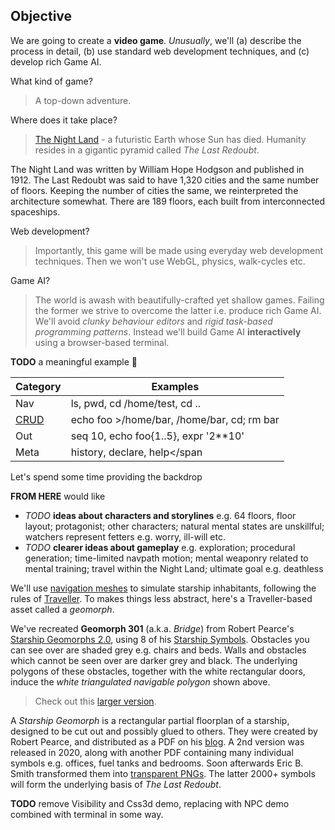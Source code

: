 ## Objective

We are going to create a **video game**.
_Unusually_, we'll 
(a) describe the process in detail,
(b) use standard web development techniques,
and (c) develop rich Game AI.

What kind of game?
> A top-down adventure.

Where does it take place?
> [The Night Land](https://en.wikipedia.org/wiki/The_Night_Land "@new-tab") - a futuristic Earth whose Sun has died.
> Humanity resides in a gigantic pyramid called _The Last Redoubt_.

<aside>

  The Night Land was written by William Hope Hodgson and published in 1912.
  The Last Redoubt was said to have 1,320 cities and the same number of floors.
  Keeping the number of cities the same, we reinterpreted the architecture somewhat.
  There are 189 floors, each built from interconnected spaceships.

</aside>

<div
  class="tabs"
  name="redoubt-sketch"
  height="[400, 580]"
  enabled="true"
  tabs="[
    { key: 'component', filepath: 'example/Images#redoubt-sketches' },
  ]"
></div>

Web development?
> Importantly, this game will be made using everyday web development techniques.
> Then we won't use WebGL, physics, walk-cycles etc.

Game AI?
> The world is awash with beautifully-crafted yet shallow games.
> Failing the former we strive to overcome the latter i.e. produce rich Game AI.
> We'll avoid _clunky behaviour editors_ and _rigid task-based programming patterns_.
> Instead we'll build Game AI **interactively** using a browser-based terminal.

__TODO__ a meaningful example 🚧

<!-- ~~~
myFunc() {
  call '() => Array.from(Math.PI.toString())' |
  split |
  map 'x => `Digit: ${x}`'
}
~~~ -->

<div
  class="tabs"
  name="nav-tty-1"
  height="[500, 600]"
  show="2"
  tabs="[
    { key: 'terminal', filepath: 'nav-demo-1', weight: 30 },
    { key: 'component', filepath: 'example/NavTest', weight: 70 },
  ]"
></div>

| Category | Examples |
| -------- | -------- |
| Nav | <span class="cmd">ls</span>, <span class="cmd">pwd</span>, <span class="cmd">cd /home/test</span>, <span class="cmd">cd ..</span> |
| [CRUD](https://en.wikipedia.org/wiki/Create,_read,_update_and_delete "@new-tab") | <span class="cmd">echo foo >/home/bar</span>, <span class="cmd">/home/bar</span>, <span class="cmd">cd; rm bar</span> |
| Out | <span class="cmd">seq 10</span>, <span class="cmd">echo foo{1..5}</span>, <span class="cmd">expr '2**10'</span> |
| Meta | <span class="cmd">history</span>, <span class="cmd"> declare</span>, <span class="cmd">help</span


Let's spend some time providing the backdrop

__FROM HERE__ would like
- _TODO_ __ideas about characters and storylines__ e.g. 64 floors, floor layout; protagonist; other characters; natural mental states are unskillful; watchers represent fetters e.g. worry, ill-will etc.
- _TODO_ __clearer ideas about gameplay__ e.g. exploration; procedural generation; time-limited navpath motion; mental weaponry related to mental training; travel within the Night Land; ultimate goal e.g. deathless

We'll use [navigation meshes](https://en.wikipedia.org/wiki/Navigation_mesh) to simulate starship inhabitants,
following the rules of [Traveller](https://en.wikipedia.org/wiki/Traveller_%28role-playing_game%29).
To makes things less abstract, here's a Traveller-based asset called a _geomorph_.


<div
  class="tabs"
  name="geomorph-301-debug"
  height="400"
  tabs="[{ key: 'component', filepath: 'example/Images#geomorph-301' }]"
></div>

We've recreated **Geomorph 301** (a.k.a. _Bridge_) from Robert Pearce's [Starship Geomorphs 2.0](http://travellerrpgblog.blogspot.com/2018/10/the-starship-geomorphs-book-if-finally.html),
using 8 of his [Starship Symbols](http://travellerrpgblog.blogspot.com/2020/08/starship-symbols-book.html).
Obstacles you can see over are shaded grey e.g. chairs and beds.
Walls and obstacles which cannot be seen over are darker grey and black. The underlying polygons of these obstacles, together with the white rectangular doors, induce the _white triangulated navigable polygon_ shown above.

> Check out this [larger version](/pics/g-301--bridge.debug.x2.png "@new-tab").

<aside>

A _Starship Geomorph_ is a rectangular partial floorplan of a starship, designed to be cut out and possibly glued to others.
They were created by Robert Pearce, and distributed as a PDF on his [blog](http://travellerrpgblog.blogspot.com/).
A 2nd version was released in 2020, along with another PDF containing many individual symbols e.g. offices, fuel tanks and bedrooms. Soon afterwards Eric B. Smith transformed them into [transparent PNGs](http://gurpsland.no-ip.org/geomorphs/).
The latter 2000+ symbols will form the underlying basis of _The Last Redoubt_.

</aside>

__TODO__ remove Visibility and Css3d demo, replacing with NPC demo combined with terminal in some way.

<!-- We end with two basic demos.
You can pan/zoom, move the eyes, and view the obstacle polygons in 3D.
There are respective CodeSandboxes i.e. [visibility](https://codesandbox.io/s/rogue-markup-visibility-demo-k66zi?file=/src/example/Visibility.jsx "@new-tab") and [height](https://codesandbox.io/s/rogue-markup-3d-demo-forked-gyher?file=/src/example/Css3d.jsx "@new-tab"). -->


<div
  class="tabs"
  name="light-demo"
  height="340"
  tabs="[
    // { key: 'component', filepath: 'example/Visibility#301' },
    { key: 'component', filepath: 'example/Css3d#301' },
  ]"
></div>
